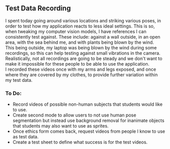 ## Test Data Recording
I spent today going around various locations and striking various poses, in order to test how my application reacts to less ideal settings. This is so, when tweaking my computer vision models, I have references I can consistently test against. These include: against a wall outside, in an open area, with the sea behind me, and with plants being blown by the wind.<br/>
This being outside, my laptop was being blown by the wind during some recordings, so this can help testing against small vibrations in the camera. Realistically, not all recordings are going to be steady and we don't want to make it impossible for these people to be able to use the application.<br/>
I recorded these videos once with my arms and legs exposed, and once where they are covered by my clothes, to provide further variation within my test data.

### To Do:
* Record videos of possible non-human subjects that students would like to use.
* Create second mode to allow users to not use human pose segmentation but instead use background removal for inanimate objects that students may also want to use as sprites.
* Once ethics form comes back, request videos from people I know to use as test data.
* Create a test sheet to define what success is for the test videos.